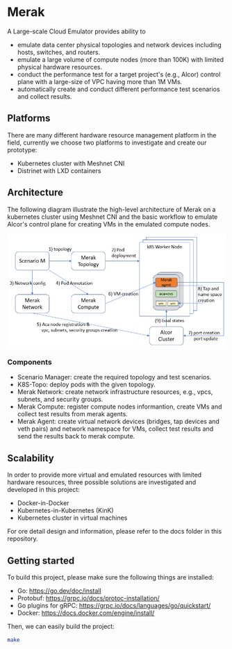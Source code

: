 # Merak

A Large-scale Cloud Emulator provides ability to
- emulate data center physical topologies and network devices including hosts, switches, and routers.
- emulate a large volume of compute nodes (more than 100K) with limited physical hardware resources.
- conduct the performance test for a target project's (e.g., Alcor) control plane with a large-size of VPC having more than 1M VMs.
- automatically create and conduct different performance test scenarios and collect results.

## Platforms

There are many different hardware resource management platform in the field, currently we choose two platforms to investigate and create our prototype:

- Kubernetes cluster with Meshnet CNI 
- Distrinet with LXD containers

## Architecture

The following diagram illustrate the high-level architecture of Merak on a kubernetes cluster using Meshnet CNI and the basic workflow to emulate Alcor's control plane for creating VMs in the emulated compute nodes.

![Merak Architecture](docs/images/merak-architecture.png)

### Components
- Scenario Manager: create the required topology and test scenarios.
- K8S-Topo: deploy pods with the given topology.
- Merak Network: create network infrastructure resources, e.g., vpcs, subnets, and security groups.
- Merak Compute: register compute nodes informantion, create VMs and collect test results from merak agents.
- Merak Agent: create virtual network devices (bridges, tap devices and veth pairs) and network namespace for VMs, collect test results and send the results back to merak compute.

## Scalability 
In order to provide more virtual and emulated resources with limited hardware resources, three possible solutions are investigated and developed in this project:
- Docker-in-Docker
- Kubernetes-in-Kubernetes (KinK)
- Kubernetes cluster in virtual machines

For ore detail design and information, please refer to the docs folder in this repository. 

## Getting started

To build this project, please make sure the following things are installed:

- Go: <https://go.dev/doc/install>
- Protobuf: <https://grpc.io/docs/protoc-installation/>
- Go plugins for gRPC: <https://grpc.io/docs/languages/go/quickstart/>
- Docker: <https://docs.docker.com/engine/install/>

Then, we can easily build the project:

```bash
make
```